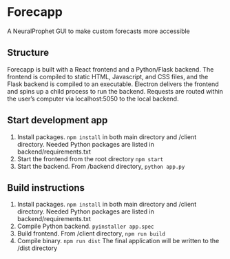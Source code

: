 # Forecapp

A NeuralProphet GUI to make custom forecasts more accessible

## Structure

Forecapp is built with a React frontend and a Python/Flask backend. The
frontend is compiled to static HTML, Javascript, and CSS files, and the Flask
backend is compiled to an executable. Electron delivers the frontend and spins
up a child process to run the backend. Requests are routed within the user’s
computer via localhost:5050 to the local backend.

## Start development app

1. Install packages. `npm install` in both main directory and /client directory. Needed Python packages are listed in backend/requirements.txt
2. Start the frontend from the root directory `npm start`
3. Start the backend. From /backend directory, `python app.py`

## Build instructions

1. Install packages. `npm install` in both main directory and /client directory. Needed Python packages are listed in backend/requirements.txt
2. Compile Python backend. `pyinstaller app.spec`
3. Build frontend. From /client directory, `npm run build`
4. Compile binary. `npm run dist`
   The final application will be written to the /dist directory
